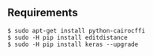 ## Requirements

```
$ sudo apt-get install python-cairocffi
$ sudo -H pip install editdistance
$ sudo -H pip install keras --upgrade
```